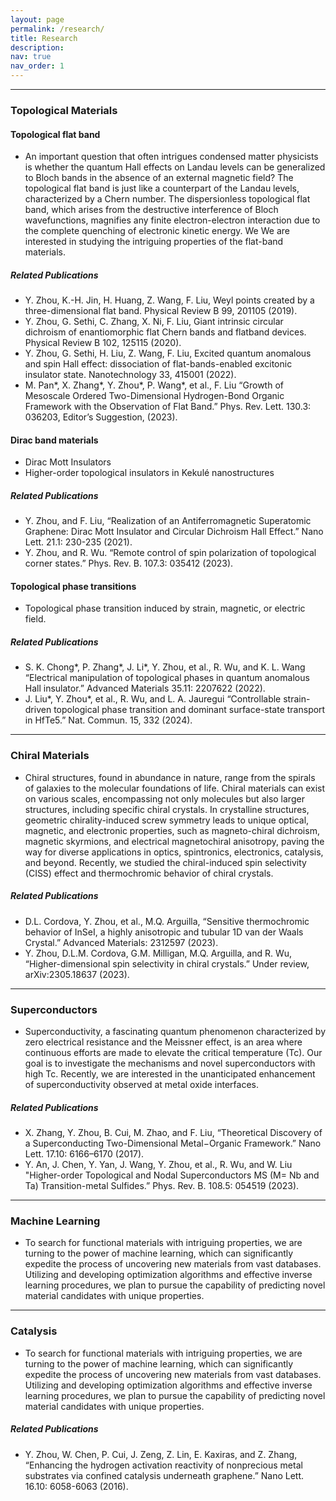 ```yaml
---
layout: page
permalink: /research/
title: Research
description: 
nav: true
nav_order: 1
---
```

<hr>
<h3>Topological Materials</h3>
<h4>Topological flat band</h4>
<ul>
<li>An important question that often intrigues condensed matter physicists is whether the quantum Hall effects on Landau levels can be generalized to Bloch bands in the absence of an external magnetic field? The topological flat band is just like a counterpart of the Landau levels, characterized by a Chern number. The dispersionless topological flat band, which arises from the destructive interference of Bloch wavefunctions, magnifies any finite electron-electron interaction due to the complete quenching of electronic kinetic energy. We We are interested in studying the intriguing properties of the flat-band materials.</li>
</ul>
<h5>Related Publications</h5>
<ul>
    <li>Y. Zhou, K.-H. Jin, H. Huang, Z. Wang, F. Liu, Weyl points created by a three-dimensional flat band. Physical Review B 99, 201105 (2019).
</li>
    <li>Y. Zhou, G. Sethi, C. Zhang, X. Ni, F. Liu, Giant intrinsic circular dichroism of enantiomorphic flat Chern bands and flatband devices. Physical Review B 102, 125115 (2020).</li>
    <li>Y. Zhou, G. Sethi, H. Liu, Z. Wang, F. Liu, Excited quantum anomalous and spin Hall effect: dissociation of flat-bands-enabled excitonic insulator state. Nanotechnology 33, 415001 (2022).</li>
    <li>M. Pan*, X. Zhang*, Y. Zhou*, P. Wang*, et al., F. Liu “Growth of Mesoscale Ordered Two-Dimensional Hydrogen-Bond Organic Framework with the Observation of Flat Band.” Phys. Rev. Lett. 130.3: 036203, Editor’s Suggestion, (2023).</li>
</ul>

<h4>Dirac band materials</h4>
<ul>
    <li>Dirac Mott Insulators</li>
    <li>Higher-order topological insulators in Kekulé nanostructures</li>
</ul>
<h5>Related Publications</h5>
<ul>
    <li>Y. Zhou, and F. Liu, “Realization of an Antiferromagnetic Superatomic Graphene: Dirac Mott Insulator and Circular Dichroism Hall Effect.” Nano Lett. 21.1: 230-235 (2021).</li>
    <li>Y. Zhou, and R. Wu. “Remote control of spin polarization of topological corner states.” Phys. Rev. B. 107.3: 035412 (2023).</li>
</ul>

<h4>Topological phase transitions</h4>
<ul>
    <li>Topological phase transition induced by strain, magnetic, or electric field.</li>
</ul>
<h5>Related Publications</h5>
<ul>
    <li>S. K. Chong*, P. Zhang*, J. Li*, Y. Zhou, et al., R. Wu, and K. L. Wang “Electrical manipulation of topological phases in quantum anomalous Hall insulator.” Advanced Materials 35.11: 2207622 (2022).</li>
    <li>J. Liu*, Y. Zhou*, et al., R. Wu, and L. A. Jauregui “Controllable strain-driven topological phase transition and dominant surface-state transport in HfTe5.” Nat. Commun. 15, 332 (2024).</li>
</ul>

<hr>
<h3>Chiral Materials</h3>
<ul>
<li>Chiral structures, found in abundance in nature, range from the spirals of galaxies to the molecular foundations of life. Chiral materials can exist on various scales, encompassing not only molecules but also larger structures, including specific chiral crystals. In crystalline structures, geometric chirality-induced screw symmetry leads to unique optical, magnetic, and electronic properties, such as magneto-chiral dichroism, magnetic skyrmions, and electrical magnetochiral anisotropy, paving the way for diverse applications in optics, spintronics, electronics, catalysis, and beyond. Recently, we studied the chiral-induced spin selectivity (CISS) effect and thermochromic behavior of chiral crystals.</li>
</ul>
<h5>Related Publications</h5>
<ul>
    <li>D.L. Cordova, Y. Zhou, et al., M.Q. Arguilla, “Sensitive thermochromic behavior of InSeI, a highly anisotropic and tubular 1D van der Waals Crystal.” Advanced Materials: 2312597 (2023).</li>
    <li>Y. Zhou, D.L.M. Cordova, G.M. Milligan, M.Q. Arguilla, and R. Wu, “Higher-dimensional spin selectivity in chiral crystals.” Under review, arXiv:2305.18637 (2023).</li>
</ul>

<hr>
<h3>Superconductors</h3>
<ul>
<li>Superconductivity, a fascinating quantum phenomenon characterized by zero electrical resistance and the Meissner effect, is an area where continuous efforts are made to elevate the critical temperature (Tc). Our goal is to investigate the mechanisms and novel superconductors with high Tc. Recently, we are interested in the unanticipated enhancement of superconductivity observed at metal oxide interfaces.</li>
</ul>
<h5>Related Publications</h5>
<ul>
    <li>X. Zhang, Y. Zhou, B. Cui, M. Zhao, and F. Liu, “Theoretical Discovery of a Superconducting Two-Dimensional Metal−Organic Framework.” Nano Lett. 17.10: 6166–6170 (2017).</li>
    <li>Y. An, J. Chen, Y. Yan, J. Wang, Y. Zhou, et al., R. Wu, and W. Liu "Higher-order Topological and Nodal Superconductors MS (M= Nb and Ta) Transition-metal Sulfides.” Phys. Rev. B. 108.5: 054519 (2023).</li>
</ul>

<hr>
<h3>Machine Learning</h3>
<ul>
<li>To search for functional materials with intriguing properties, we are turning to the power of machine learning, which can significantly expedite the process of uncovering new materials from vast databases. Utilizing and developing optimization algorithms and effective inverse learning procedures, we plan to pursue the capability of predicting novel material candidates with unique properties.</li>
</ul>

<hr>
<h3>Catalysis</h3>
<ul>
<li>To search for functional materials with intriguing properties, we are turning to the power of machine learning, which can significantly expedite the process of uncovering new materials from vast databases. Utilizing and developing optimization algorithms and effective inverse learning procedures, we plan to pursue the capability of predicting novel material candidates with unique properties.</li>
</ul>
<h5>Related Publications</h5>
<ul>
    <li>Y. Zhou, W. Chen, P. Cui, J. Zeng, Z. Lin, E. Kaxiras, and Z. Zhang, “Enhancing the hydrogen activation reactivity of nonprecious metal substrates via confined catalysis underneath graphene.” Nano Lett. 16.10: 6058-6063 (2016).</li>
</ul>
